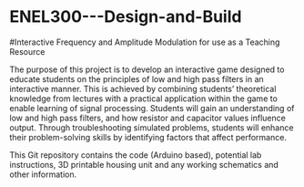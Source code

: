 # ENEL300---Design-and-Build
#Interactive Frequency and Amplitude Modulation for use as a Teaching Resource

The purpose of this project is to develop an interactive game designed to educate students on the principles of low and high pass filters in an interactive manner. This is achieved by combining students’ theoretical knowledge from lectures with a practical application within the game to enable learning of signal processing. Students will gain an understanding of low and high pass filters, and how resistor and capacitor values influence output. Through troubleshooting simulated problems, students will enhance their problem-solving skills by identifying factors that affect performance.

This Git repository contains the code (Arduino based), potential lab instructions, 3D printable housing unit and any working schematics and other information.
